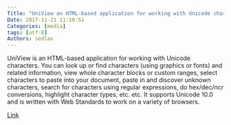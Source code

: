 ```yaml
---
Title: "UniView an HTML-based application for working with Unicode characters"
Date: 2017-11-21 11:10:51
Categories: [media]
tags: [utf-8]
Authors: sedlav
---
```


UniView is an HTML-based application for working with Unicode characters. You can look up or find characters (using graphics or fonts) and related information, view whole character blocks or custom ranges, select characters to paste into your document, paste in and discover unknown characters, search for characters using regular expressions, do hex/dec/ncr conversions, highlight character types, etc. etc. It supports Unicode 10.0 and is written with Web Standards to work on a variety of browsers.

[Link](https://r12a.github.io/uniview/help)
